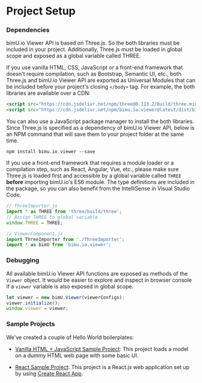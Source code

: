 # Project Setup

### Dependencies
bimU.io Viewer API is based on Three.js. So the both libraries must be included in your project. Additionally, Three.js must be loaded in global scope and exposed as a global variable called THREE.

If you use vanilla HTML, CSS, JavaScript or a front-end framework that doesn't require compilation, such as Bootstrap, Semantic UI, etc., both Three.js and bimU.io Viewer API are exported as Universal Modules that can be included before your project's closing ```</body>``` tag. For example, the both libraries are available over a CDN:

``` html
<script src="https://cdn.jsdelivr.net/npm/three@0.113.2/build/three.min.js" crossorigin="anonymous"></script>
<script src="https://cdn.jsdelivr.net/npm/bimu.io.viewer@latest/dist/bimU.io.Viewer.umd.js" crossorigin="anonymous"></script>
```

You can also use a JavaScript package manager to install the both libraries. Since Three.js is specified as a dependency of bimU.io Viewer API, below is an NPM command that will save them to your project folder at the same time.

```
npm install bimu.io.viewer --save
```

If you use a front-end framework that requires a module loader or a compilation step, such as React, Angular, Vue, etc., please make sure Three.js is loaded first and accessible by a global variable called ```THREE``` **before** importing bimU.io's ES6 module. The type definitions are included in the package, so you can also benefit from the IntelliSense in Visual Studio Code.

``` javascript
// ThreeImporter.js
import * as THREE from 'three/build/three';
// Assign THREE to global variable
window.THREE = THREE;
```

``` javascript
// ViewerComponent.js
import ThreeImporter from './ThreeImporter';
import * as bimU from 'bimu.io.viewer';
```

### Debugging
All available bimU.io Viewer API functions are exposed as methods of the ```Viewer``` object. It would be easier to explore and inspect in browser console if a ```viewer``` variable is also exposed in global scope.

``` javascript
let viewer = new bimU.Viewer(viewerConfigs);
viewer.initialize();
window.viewer = viewer;
```

### Sample Projects
We've created a couple of Hello World boilerplates:

- [Vanilla HTML + JavaScript Sample Project](https://github.com/bimU-io/VanillaSample): This project loads a model on a dummy HTML web page with some basic UI.

- [React Sample Project](https://github.com/bimU-io/ReactSample): This project is a React.js web application set up by using [Create React App](https://create-react-app.dev/).